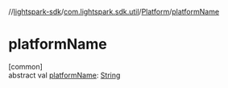 //[lightspark-sdk](../../../index.md)/[com.lightspark.sdk.util](../index.md)/[Platform](index.md)/[platformName](platform-name.md)

# platformName

[common]\
abstract val [platformName](platform-name.md): [String](https://kotlinlang.org/api/latest/jvm/stdlib/kotlin/-string/index.html)
